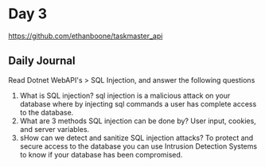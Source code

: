 # Day 3
https://github.com/ethanboone/taskmaster_api
## Daily Journal
Read Dotnet WebAPI's > SQL Injection, and answer the following questions
1. What is SQL injection?
sql injection is a malicious attack on your database where by injecting sql commands a user has complete access to the database.
2. What are 3 methods SQL injection can be done by?
User input, cookies, and server variables.
3. sHow can we detect and sanitize SQL injection attacks?
To protect and secure access to the database you can use Intrusion Detection Systems to know if your database has been compromised.
